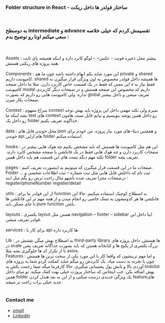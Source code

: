 ###  Folder structure in React  - ساختار فولدر ها داخل ریکت 
<br />

### به دوسطح intermediate و advance تقسیمش کردم که خیلی خلاصه سعی میکنم اونا رو توضیح بدم :
<br />
<br />
Assets :   بیشتر محل ذخیره فونت - عکس¬ – لوگو کابرد داره و اینکه همیشه پای ثابت همه پروژه های ریکتی هستش.
<br />
<br />
Components : این مورد شاید یکم ابهام داشته باشه چون ما هم private و shared کامپوننت داریم. shared ها همیشه داخل فولدر مخصوص به اون ویژگی قرار میگیرن به این معنی که فقط در یک قسمت خاص کاربرد دارن. مثلا ما داخل صفحه x فقط نیاز به کامپوننت modal داریم که مخصوص این صفحه هستش و در صفحات دیگر کاربردی نداره. ولی کامپوننت هایی رو داریم که بصورت global تعریف میشن و داخل بیشتر صفحات بکار میرن.
<br />
<br />
Context  : سراغ مفهوم context نمیرم ولی نکته مهمی داخل این پروژه باید بهش توجه بشه اینکه ما test های context رو داخل همین پوشه بنویسیم و نیایم فایل تست هامون رو داخل یک folder جداگونه تعریف بکنیم.
<br />
<br />
data  : محل خوندن فایل های json و همچنین دیتا¬های مورد نیاز پروژه. من خودم برای خوندن api هام ازاین folder استفاده میکنم.
<br />
<br />
hooks  : این هم مثل کامپوننت ها هستش که باید مشخص بکنیم چه هوک هایی بیشتر در صفحات کاربرد دارن و چه هوک هایی فقط در یک فانکشن یا صفحه مشخص کابرد دارند. نکته مهم دیگه تست های این قسمت هم باید داخل همین folder تعریف بشه.
<br />
<br />
pages  : صفحات ما در این قسمت قرار میگیرن که میتونیم به اینصورت تعریف کنیم. Folder ثبت نام که داخلش فایل هایی مثل ثبت شماره – ثبت اطلاعات شخصی  و ... درصفحات مجزا تعریف شده باشهو مثال راحت ترش رو بگم مثل اینه :
<br />
register/phoneNumber      register/detail
<br />
<br />
utils  : از این فولدر ما برای function  به اصطلاح کوچیک استفاده میکنیم. حالا این فانکشن ها هر کدومشون یه تسک خاصی رو انجام میدن و از همه مهم تر این فانکشن ها تا جای ممکن باید pure function  باشن.
<br />
<br />
layouts  : یکسری layout هستن مثل navigation – footer – sidebar اینا داخل این فولدر تعریف میشن.
<br />
<br />
services  : برای کار با api ها کاربرد داره.
<br />
<br />
Lib : به اصظلاح بهش میگن نقشش در third-party library ها هستش. داخل پروژه های در scale بزرگ یکسری از پکیج ها و کتابخانه هستن که باید بصورت جداگانه تعریف بشن تا از تکرار کد ها جلوگیری بشه مثلا axios.
<br />
Features : و اما مهم ترینشون که واقعا کار با این مورد یکی از سخت ترین ها هستش چون با تجربه به دست میاد. یک کابردش رو میگم شاید کمکت کردو شما یه پروژه های آوردی بالا و بابش پول پشتیبانی میگیری. حالا کارفرما میگه شما زحمت بکش یه todolist بهش اضافه بکن. خب اینجاس که ساختار پروژت خیلی بهت کمک میکنه. تو میای داخل همین folder یک ویژگی جدیدی درست میکنی و از این به بعد هندل کردن featureهای جدید خیلی برات راحت تر میشه.
<br />
<br />

### Contact me

 * *[email](mailto:mrsoheibkiani@gmail.com)*
 * *[Linkedin](https://www.linkedin.com/in/soheibkiani/)*
